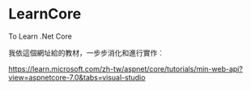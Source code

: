 # LearnCore
To Learn .Net Core

我依這個網址給的教材，一步步消化和進行實作︰

https://learn.microsoft.com/zh-tw/aspnet/core/tutorials/min-web-api?view=aspnetcore-7.0&tabs=visual-studio
